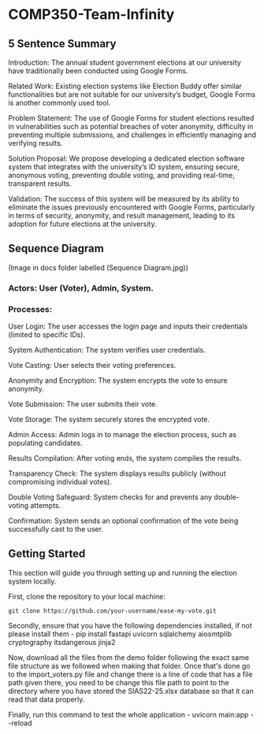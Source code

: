 # COMP350-Team-Infinity
## 5 Sentence Summary

Introduction: The annual student government elections at our university have traditionally been conducted using Google Forms.

Related Work: Existing election systems like Election Buddy offer similar functionalities but are not suitable for our university’s budget, Google Forms is another commonly used tool.

Problem Statement: The use of Google Forms for student elections resulted in vulnerabilities such as potential breaches of voter anonymity, difficulty in preventing multiple submissions, and challenges in efficiently managing and verifying results.

Solution Proposal: We propose developing a dedicated election software system that integrates with the university’s ID system, ensuring secure, anonymous voting, preventing double voting, and providing real-time, transparent results.

Validation: The success of this system will be measured by its ability to eliminate the issues previously encountered with Google Forms, particularly in terms of security, anonymity, and result management, leading to its adoption for future elections at the university.

## Sequence Diagram 
(Image in docs folder labelled (Sequence Diagram.jpg))

### Actors: User (Voter), Admin, System.

### Processes:

User Login: The user accesses the login page and inputs their credentials (limited to specific IDs).

System Authentication: The system verifies user credentials.

Vote Casting: User selects their voting preferences.

Anonymity and Encryption: The system encrypts the vote to ensure anonymity.

Vote Submission: The user submits their vote.

Vote Storage: The system securely stores the encrypted vote.

Admin Access: Admin logs in to manage the election process, such as populating candidates.

Results Compilation: After voting ends, the system compiles the results.

Transparency Check: The system displays results publicly (without compromising individual votes). 

Double Voting Safeguard: System checks for and prevents any double-voting attempts. 

Confirmation: System sends an optional confirmation of the vote being successfully cast to the user.

## Getting Started

This section will guide you through setting up and running the election system locally.

First, clone the repository to your local machine:

```
git clone https://github.com/your-username/ease-my-vote.git
```

Secondly, ensure that you have the following dependencies installed, if not please install them - pip install fastapi uvicorn sqlalchemy aiosmtplib cryptography itsdangerous jinja2

Now, download all the files from the demo folder following the exact same file structure as we followed when making that folder. Once that's done go to the import_voters.py file and change there is a line of code that has a file path given there, you need to be change this file path to point to the directory where you have stored the SIAS22-25.xlsx database so that it can read that data properly.

Finally, run this command to test the whole application - uvicorn main:app --reload

